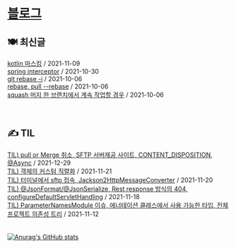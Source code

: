 
# [블로그](https://alkhwa-113.tistory.com/)
##  🍽 최신글
[kotlin 마스킹](https://alkhwa-113.tistory.com/entry/kotlin-%EB%A7%88%EC%8A%A4%ED%82%B9) / 2021-11-09</br>[spring interceptor](https://alkhwa-113.tistory.com/entry/spring-interceptor) / 2021-10-30</br>[git rebase -i](https://alkhwa-113.tistory.com/entry/git-rebase-i) / 2021-10-06</br>[rebase, pull --rebase](https://alkhwa-113.tistory.com/entry/rebase-pull-rebase) / 2021-10-06</br>[squash 머지 한 브랜치에서 계속 작업할 경우](https://alkhwa-113.tistory.com/entry/squash-%EB%A8%B8%EC%A7%80-%ED%95%9C-%EB%B8%8C%EB%9E%9C%EC%B9%98%EC%97%90%EC%84%9C-%EA%B3%84%EC%86%8D-%EC%9E%91%EC%97%85%ED%95%A0-%EA%B2%BD%EC%9A%B0) / 2021-10-06</br>
<br>
<br>
##  ✍️ TIL
[TIL) pull or Merge 취소, SFTP 서버제공 사이트, CONTENT_DISPOSITION, @Async](https://alkhwa-113.tistory.com/entry/TIL-pull-or-Merge-%EC%B7%A8%EC%86%8C-SFTP-%EC%84%9C%EB%B2%84%EC%A0%9C%EA%B3%B5-%EC%82%AC%EC%9D%B4%ED%8A%B8-CONTENTDISPOSITION-Async) / 2021-12-29</br>[TIL) 객체의 커스텀 직렬화](https://alkhwa-113.tistory.com/entry/TIL-%EA%B0%9D%EC%B2%B4%EC%9D%98-%EC%BB%A4%EC%8A%A4%ED%85%80-%EC%A7%81%EB%A0%AC%ED%99%94) / 2021-11-21</br>[TIL) 터미널에서 sftp 접속, Jackson2HttpMessageConverter](https://alkhwa-113.tistory.com/entry/TIL-%ED%84%B0%EB%AF%B8%EB%84%90%EC%97%90%EC%84%9C-sftp-%EC%A0%91%EC%86%8D-Jackson2HttpMessageConverter) / 2021-11-20</br>[TIL) @JsonFormat/@JsonSerialize, Rest response 방식의 404, configureDefaultServletHandling](https://alkhwa-113.tistory.com/entry/TIL-JsonFormatJsonSerialize-Rest-response-%EB%B0%A9%EC%8B%9D%EC%9D%98-404-configureDefaultServletHandling) / 2021-11-18</br>[TIL) ParameterNamesModule 이슈, 에너테이션 클래스에서 사용 가능한 타입, 전체 프로젝트 의존성 트리](https://alkhwa-113.tistory.com/entry/TIL-ParameterNamesModule-%EC%9D%B4%EC%8A%88-%EC%97%90%EB%84%88%ED%85%8C%EC%9D%B4%EC%85%98-%ED%81%B4%EB%9E%98%EC%8A%A4%EC%97%90%EC%84%9C-%EC%82%AC%EC%9A%A9-%EA%B0%80%EB%8A%A5%ED%95%9C-%ED%83%80%EC%9E%85-%EC%A0%84%EC%B2%B4-%ED%94%84%EB%A1%9C%EC%A0%9D%ED%8A%B8-%EC%9D%98%EC%A1%B4%EC%84%B1-%ED%8A%B8%EB%A6%AC) / 2021-11-12</br>
<br>
<br>
[![Anurag's GitHub stats](https://github-readme-stats.vercel.app/api?username=cmg1411&theme=synthwave&show_icons=true&count_private=true)](https://github.com/anuraghazra/github-readme-stats)
